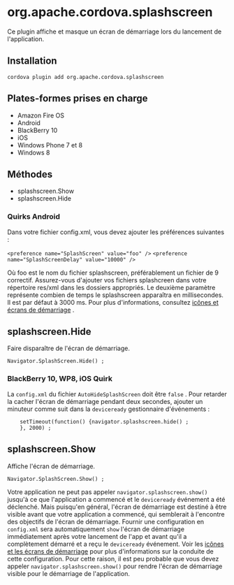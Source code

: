 <!---
    Licensed to the Apache Software Foundation (ASF) under one
    or more contributor license agreements.  See the NOTICE file
    distributed with this work for additional information
    regarding copyright ownership.  The ASF licenses this file
    to you under the Apache License, Version 2.0 (the
    "License"); you may not use this file except in compliance
    with the License.  You may obtain a copy of the License at

      http://www.apache.org/licenses/LICENSE-2.0

    Unless required by applicable law or agreed to in writing,
    software distributed under the License is distributed on an
    "AS IS" BASIS, WITHOUT WARRANTIES OR CONDITIONS OF ANY
    KIND, either express or implied.  See the License for the
    specific language governing permissions and limitations
    under the License.
-->

# org.apache.cordova.splashscreen

Ce plugin affiche et masque un écran de démarriage lors du lancement de l'application.

## Installation

    cordova plugin add org.apache.cordova.splashscreen
    

## Plates-formes prises en charge

*   Amazon Fire OS
*   Android
*   BlackBerry 10
*   iOS
*   Windows Phone 7 et 8
*   Windows 8

## Méthodes

*   splashscreen.Show
*   splashscreen.Hide

### Quirks Android

Dans votre fichier config.xml, vous devez ajouter les préférences suivantes :

`<preference name="SplashScreen" value="foo" />` `<preference name="SplashScreenDelay" value="10000" />`

Où foo est le nom du fichier splashscreen, préférablement un fichier de 9 correctif. Assurez-vous d'ajouter vos fichiers splashcreen dans votre répertoire res/xml dans les dossiers appropriés. Le deuxième paramètre représente combien de temps le splashscreen apparaîtra en millisecondes. Il est par défaut à 3000 ms. Pour plus d'informations, consultez [icônes et écrans de démarriage][1] .

 [1]: http://cordova.apache.org/docs/en/edge/config_ref_images.md.html

## splashscreen.Hide

Faire disparaître de l'écran de démarriage.

    Navigator.SplashScreen.Hide() ;
    

### BlackBerry 10, WP8, iOS Quirk

La `config.xml` du fichier `AutoHideSplashScreen` doit être `false` . Pour retarder la cacher l'écran de démarriage pendant deux secondes, ajouter un minuteur comme suit dans la `deviceready` gestionnaire d'événements :

        setTimeout(function() {navigator.splashscreen.hide() ;
        }, 2000) ;
    

## splashscreen.Show

Affiche l'écran de démarriage.

    Navigator.SplashScreen.Show() ;
    

Votre application ne peut pas appeler `navigator.splashscreen.show()` jusqu'à ce que l'application a commencé et le `deviceready` événement a été déclenché. Mais puisqu'en général, l'écran de démarriage est destiné à être visible avant que votre application a commencé, qui semblerait à l'encontre des objectifs de l'écran de démarriage. Fournir une configuration en `config.xml` sera automatiquement `show` l'écran de démarriage immédiatement après votre lancement de l'app et avant qu'il a complètement démarré et a reçu le `deviceready` événement. Voir les [icônes et les écrans de démarriage][1] pour plus d'informations sur la conduite de cette configuration. Pour cette raison, il est peu probable que vous devez appeler `navigator.splashscreen.show()` pour rendre l'écran de démarriage visible pour le démarriage de l'application.